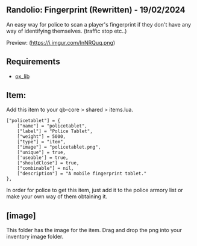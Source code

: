 ## Randolio: Fingerprint (Rewritten) - 19/02/2024

An easy way for police to scan a player's fingerprint if they don't have any way of identifying themselves. (traffic stop etc..)

Preview: (https://i.imgur.com/InNRQuq.png)

## Requirements

* [ox_lib](https://github.com/overextended/ox_lib/releases/tag/v3.16.2)

## Item:

Add this item to your qb-core > shared > items.lua.

```
["policetablet"] = {
	["name"] = "policetablet",
	["label"] = "Police Tablet",
	["weight"] = 5000,
	["type"] = "item",
	["image"] = "policetablet.png",
	["unique"] = true,
	['useable'] = true,
	["shouldClose"] = true,
	["combinable"] = nil,
	["description"] = "A mobile fingerprint tablet."
},
```

In order for police to get this item, just add it to the police armory list or make your own way of them obtaining it.

## [image]

This folder has the image for the item. Drag and drop the png into your inventory image folder.
